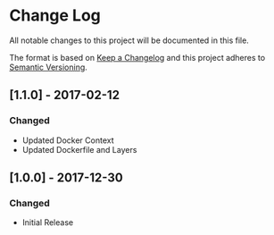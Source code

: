 # Change Log
All notable changes to this project will be documented in this file.

The format is based on [Keep a Changelog](http://keepachangelog.com/)
and this project adheres to [Semantic Versioning](http://semver.org/).


## [1.1.0] - 2017-02-12
### Changed
- Updated Docker Context
- Updated Dockerfile and Layers


## [1.0.0] - 2017-12-30
### Changed
- Initial Release